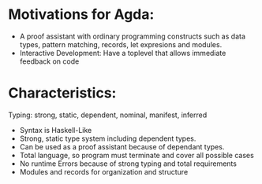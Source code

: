 
# Motivations for Agda:
- A proof assistant with ordinary programming constructs such as data types, pattern matching, records, let expresions and modules. 
- Interactive Development: Have a toplevel that allows immediate feedback on code

# Characteristics:
Typing: strong, static, dependent, nominal, manifest, inferred

- Syntax is Haskell-Like
- Strong, static type system including dependent types.
- Can be used as a proof assistant because of dependant types.
- Total language, so program must terminate and cover all possible cases
- No runtime Errors because of strong typing and total requirements
- Modules and records for organization and structure